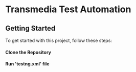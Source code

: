 # Transmedia Test Automation

## Getting Started

To get started with this project, follow these steps:

#### Clone the Repository
#### Run 'testng.xml' file
